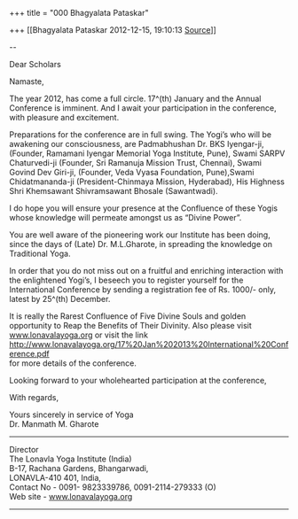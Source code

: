 +++
title = "000 Bhagyalata Pataskar"

+++
[[Bhagyalata Pataskar	2012-12-15, 19:10:13 [Source](https://groups.google.com/g/bvparishat/c/yq_armOI-h8)]]



  

  

--  

  



Dear Scholars

Namaste,



The year 2012, has come a full circle. 17^(th) January and the Annual Conference is imminent. And I await your participation in the conference, with pleasure and excitement.

Preparations for the conference are in full swing. The Yogi’s who will be awakening our consciousness, are Padmabhushan Dr. BKS Iyengar-ji, (Founder, Ramamani Iyengar Memorial Yoga Institute, Pune), Swami SARPV Chaturvedi-ji (Founder, Sri Ramanuja Mission Trust, Chennai), Swami Govind Dev Giri-ji, (Founder, Veda Vyasa Foundation, Pune),Swami Chidatmananda-ji (President-Chinmaya Mission, Hyderabad), His Highness Shri Khemsawant Shivramsawant Bhosale (Sawantwadi).

I do hope you will ensure your presence at the Confluence of these Yogis whose knowledge will permeate amongst us as “Divine Power”.

You are well aware of the pioneering work our Institute has been doing, since the days of (Late) Dr. M.L.Gharote, in spreading the knowledge on Traditional Yoga.

In order that you do not miss out on a fruitful and enriching interaction with the enlightened Yogi’s, I beseech you to register yourself for the International Conference by sending a registration fee of Rs. 1000/- only, latest by 25^(th) December.

It is really the Rarest Confluence of Five Divine Souls and golden opportunity to Reap the Benefits of Their Divinity. Also please visit  
www.lonavalayoga.org or visit the link http://www.lonavalayoga.org/17%20Jan%202013%20International%20Conference.pdf  
for more details of the conference.

Looking forward to your wholehearted participation at the conference,

With regards,

Yours sincerely in service of Yoga  
Dr. Manmath M. Gharote

-------------------------------------------------------------------------------------  
Director  
The Lonavla Yoga Institute (India)  
B-17, Rachana Gardens, Bhangarwadi,  
LONAVLA-410 401, India,  
Contact No - 0091- 9823339786, 0091-2114-279333 (O)  
Web site - www.lonavalayoga.org

-------------------------------------------------------------------------------------





  
  

